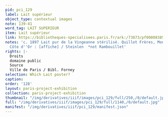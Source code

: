 ```yaml
---
pid: pci_129
label: Lait supérieur
object_type: contextual images
note: 139-41
word_tag: LAIT SUPERIEUR
item: Lait supérieur
link: https://bibliotheques-specialisees.paris.fr/ark:/73873/pf0000838963
notes: 'c. 1897 Lait pur de la Vingeanne stérilisé. Quillot Frères, Montigny-sur-Vingeanne,
  Côte d''Or : [affiche] / Steinlen  *not Rambouillet'
rights: |-
  Droits
  domaine public
  Source
  Ville de Paris / Bibl. Forney
selection: Which Lait poster?
caption: 
order: '128'
layout: paris-project-exhibition
collection: paris-project-exhibition
thumbnail: "/img/derivatives/iiif/images/pci_129/full/250,/0/default.jpg"
full: "/img/derivatives/iiif/images/pci_129/full/1140,/0/default.jpg"
manifest: "/img/derivatives/iiif/pci_129/manifest.json"
---
```

